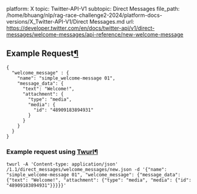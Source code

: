platform: X
topic: Twitter-API-V1
subtopic: Direct Messages
file_path: /home/bhuang/nlp/rag-race-challenge2-2024/platform-docs-versions/X_Twitter-API-V1/Direct Messages.md
url: https://developer.twitter.com/en/docs/twitter-api/v1/direct-messages/welcome-messages/api-reference/new-welcome-message

## Example Request[¶](#example-request "Permalink to this headline")

    {
      "welcome_message" : {
        "name": "simple_welcome-message 01",
        "message_data": {
          "text": "Welcome!",
          "attachment": {
            "type": "media",
            "media": {
              "id": "48909183894931"
            }
          }
        }
      }
    }

### Example request using [Twurl](https://github.com/twitter/twurl)[¶](#example-request-using-twurl "Permalink to this headline")

    twurl -A 'Content-type: application/json' /1.1/direct_messages/welcome_messages/new.json -d '{"name": "simple_welcome-message 01", "welcome_message": {"message_data": {"text": "Welcome!", "attachment": {"type": "media", "media": {"id": "48909183894931"}}}}}'